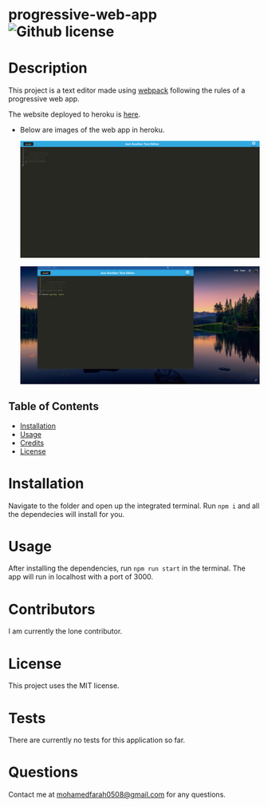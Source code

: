 # progressive-web-app ![Github license](https://img.shields.io/badge/license-MIT-blue.svg)

# Description

This project is a text editor made using [webpack](https://www.npmjs.com/package/webpack) following the rules of a progressive web app.

The website deployed to heroku is [here](https://oh-so-progressive.herokuapp.com/).

- Below are images of the web app in heroku.

  ![Image of api in use](img/screenshot1.png)

  ![Image of api in use](img/screenshot2.png)

## Table of Contents

- [Installation](#installation)
- [Usage](#usage)
- [Credits](#credits)
- [License](#license)

# Installation

Navigate to the folder and open up the integrated terminal. Run `npm i` and all the dependecies will install for you.

# Usage

After installing the dependencies, run
`npm run start`
in the terminal. The app will run in localhost with a port of 3000.

# Contributors

I am currently the lone contributor.

# License

This project uses the MIT license.

# Tests

There are currently no tests for this application so far.

# Questions

Contact me at mohamedfarah0508@gmail.com for any questions.
